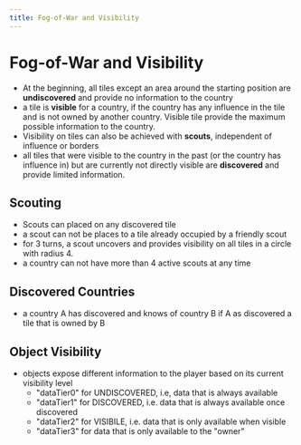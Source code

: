 ```yaml
---
title: Fog-of-War and Visibility
---
```


# Fog-of-War and Visibility

- At the beginning, all tiles except an area around the starting position are **undiscovered** and provide no information to the country
- a tile is **visible** for a country, if the country has any influence in the tile and is not owned by another country. Visible tile provide the maximum possible information to the country.
- Visibility on tiles can also be achieved with **scouts**, independent of influence or borders
- all tiles that were visible to the country in the past (or the country has influence in) but are currently not directly visible are **discovered** and provide limited information.



## Scouting

- Scouts can placed on any discovered tile
- a scout can not be places to a tile already occupied by a friendly scout
- for 3 turns, a scout uncovers and provides visibility on all tiles in a circle with radius 4.
- a country can not have more than 4 active scouts at any time



## Discovered Countries

- a country A has discovered and knows of country B if A as discovered a tile that is owned by B 



## Object Visibility

- objects expose different information to the player based on its current visibility level
  - "dataTier0" for UNDISCOVERED, i.e, data that is always available
  - "dataTier1" for DISCOVERED, i.e. data that is always available once discovered
  - "dataTier2" for VISIBILE, i.e. data that is only available when visible
  - "dataTier3" for data that is only available to the "owner"

